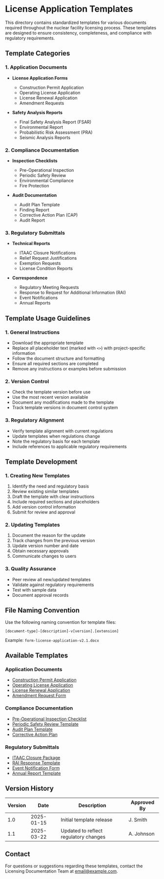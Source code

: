 # License Application Templates

This directory contains standardized templates for various documents required throughout the nuclear facility licensing process. These templates are designed to ensure consistency, completeness, and compliance with regulatory requirements.

## Template Categories

### 1. Application Documents
- **License Application Forms**
  - Construction Permit Application
  - Operating License Application
  - License Renewal Application
  - Amendment Requests

- **Safety Analysis Reports**
  - Final Safety Analysis Report (FSAR)
  - Environmental Report
  - Probabilistic Risk Assessment (PRA)
  - Seismic Analysis Reports

### 2. Compliance Documentation
- **Inspection Checklists**
  - Pre-Operational Inspection
  - Periodic Safety Review
  - Environmental Compliance
  - Fire Protection

- **Audit Documentation**
  - Audit Plan Template
  - Finding Report
  - Corrective Action Plan (CAP)
  - Audit Report

### 3. Regulatory Submittals
- **Technical Reports**
  - ITAAC Closure Notifications
  - Relief Request Justifications
  - Exemption Requests
  - License Condition Reports

- **Correspondence**
  - Regulatory Meeting Requests
  - Response to Request for Additional Information (RAI)
  - Event Notifications
  - Annual Reports

## Template Usage Guidelines

### 1. General Instructions
- Download the appropriate template
- Replace all placeholder text (marked with `<>`) with project-specific information
- Follow the document structure and formatting
- Ensure all required sections are completed
- Remove any instructions or examples before submission

### 2. Version Control
- Check the template version before use
- Use the most recent version available
- Document any modifications made to the template
- Track template versions in document control system

### 3. Regulatory Alignment
- Verify template alignment with current regulations
- Update templates when regulations change
- Note the regulatory basis for each template
- Include references to applicable regulatory requirements

## Template Development

### 1. Creating New Templates
1. Identify the need and regulatory basis
2. Review existing similar templates
3. Draft the template with clear instructions
4. Include required sections and placeholders
5. Add version control information
6. Submit for review and approval

### 2. Updating Templates
1. Document the reason for the update
2. Track changes from the previous version
3. Update version number and date
4. Obtain necessary approvals
5. Communicate changes to users

### 3. Quality Assurance
- Peer review all new/updated templates
- Validate against regulatory requirements
- Test with sample data
- Document approval records

## File Naming Convention

Use the following naming convention for template files:

```
[document-type]-[description]-v[version].[extension]
```

Example: `form-license-application-v2.1.docx`

## Available Templates

### Application Documents
- [Construction Permit Application](construction-permit-application-v1.0.docx)
- [Operating License Application](operating-license-application-v1.0.docx)
- [License Renewal Application](license-renewal-application-v1.0.docx)
- [Amendment Request Form](amendment-request-v1.0.docx)

### Compliance Documentation
- [Pre-Operational Inspection Checklist](checklist-pre-operational-v1.0.xlsx)
- [Periodic Safety Review Template](template-psr-v1.0.docx)
- [Audit Plan Template](template-audit-plan-v1.0.docx)
- [Corrective Action Plan](template-cap-v1.0.xlsx)

### Regulatory Submittals
- [ITAAC Closure Package](template-itaac-closure-v1.0.docx)
- [RAI Response Template](template-rai-response-v1.0.docx)
- [Event Notification Form](form-event-notification-v1.0.docx)
- [Annual Report Template](template-annual-report-v1.0.docx)

## Version History

| Version | Date | Description | Approved By |
|---------|------|-------------|-------------|
| 1.0 | 2025-01-15 | Initial template release | J. Smith |
| 1.1 | 2025-03-22 | Updated to reflect regulatory changes | A. Johnson |

## Contact

For questions or suggestions regarding these templates, contact the Licensing Documentation Team at [email@example.com](mailto:email@example.com).
